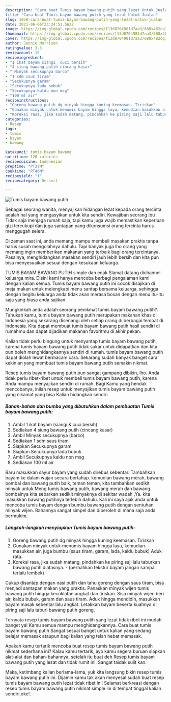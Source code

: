 ```yaml
---
description: "Cara buat Tumis bayam bawang putih yang lezat Untuk Jualan"
title: "Cara buat Tumis bayam bawang putih yang lezat Untuk Jualan"
slug: 1050-cara-buat-tumis-bayam-bawang-putih-yang-lezat-untuk-jualan
date: 2021-06-06T23:24:51.562Z
image: https://img-global.cpcdn.com/recipes/f13d8704981d7aa3/680x482cq70/tumis-bayam-bawang-putih-foto-resep-utama.jpg
thumbnail: https://img-global.cpcdn.com/recipes/f13d8704981d7aa3/680x482cq70/tumis-bayam-bawang-putih-foto-resep-utama.jpg
cover: https://img-global.cpcdn.com/recipes/f13d8704981d7aa3/680x482cq70/tumis-bayam-bawang-putih-foto-resep-utama.jpg
author: Jennie Morrison
ratingvalue: 3.3
reviewcount: 15
recipeingredient:
- "1 ikat bayam siangi  cuci bersih"
- "4 siung bawang putih cincang kasar"
- " Minyak secukupnya barco"
- "1 sdm saus tiram"
- "Secukupnya garam"
- "Secukupnya lada bubuk"
- "Secukupnya kaldu non msg"
- "100 ml air"
recipeinstructions:
- "Goreng bawang putih dg minyak hingga kuning keemasan. Tiriskan"
- "Gunakan minyak untuk menumis bayam hingga layu, kemudian masukkan air, juga bumbu (saus tiram, garam, lada, kaldu bubuk) Aduk rata."
- "Koreksi rasa, jika sudah matang, pindahkan ke piring saji lalu taburkan bawang putih diatasnya. (perhatikan tekstur bayam jangan sampai terlalu lembek)"
categories:
- Resep
tags:
- tumis
- bayam
- bawang

katakunci: tumis bayam bawang 
nutrition: 126 calories
recipecuisine: Indonesian
preptime: "PT27M"
cooktime: "PT46M"
recipeyield: "1"
recipecategory: Dessert

---
```



![Tumis bayam bawang putih](https://img-global.cpcdn.com/recipes/f13d8704981d7aa3/680x482cq70/tumis-bayam-bawang-putih-foto-resep-utama.jpg)

Sebagai seorang wanita, menyajikan hidangan lezat kepada orang tercinta adalah hal yang mengasyikan untuk kita sendiri. Kewajiban seorang ibu Tidak saja menjaga rumah saja, tapi kamu juga wajib memastikan keperluan gizi tercukupi dan juga santapan yang dikonsumsi orang tercinta harus menggugah selera.

Di zaman  saat ini, anda memang mampu membeli masakan praktis tanpa harus susah mengolahnya dahulu. Tapi banyak juga lho orang yang memang ingin memberikan makanan yang terbaik bagi orang tercintanya. Pasalnya, menghidangkan masakan sendiri jauh lebih bersih dan kita pun bisa menyesuaikan sesuai dengan kesukaan keluarga. 

TUMIS BAYAM BAWANG PUTIH simple dan enak Slamat datang dichannel keluarga mira. Disini kami hanya mencoba berbagi pengalaman kami dengan kalian semua. Tumis bayam bawang putih ini cocok disajikan di meja makan untuk melengkapi menu santap bersama keluarga, sehingga dengan begitu keluarga anda tidak akan merasa bosan dengan menu itu-itu saja yang biasa anda sajikan.

Mungkinkah anda adalah seorang penikmat tumis bayam bawang putih?. Tahukah kamu, tumis bayam bawang putih merupakan makanan khas di Indonesia yang sekarang disenangi oleh setiap orang di berbagai tempat di Indonesia. Kita dapat membuat tumis bayam bawang putih hasil sendiri di rumahmu dan dapat dijadikan makanan favoritmu di akhir pekan.

Kalian tidak perlu bingung untuk menyantap tumis bayam bawang putih, karena tumis bayam bawang putih tidak sukar untuk didapatkan dan kita pun boleh menghidangkannya sendiri di rumah. tumis bayam bawang putih dapat diolah lewat bermacam cara. Sekarang sudah banyak banget cara kekinian yang membuat tumis bayam bawang putih semakin nikmat.

Resep tumis bayam bawang putih pun sangat gampang dibikin, lho. Anda tidak perlu ribet-ribet untuk membeli tumis bayam bawang putih, karena Anda mampu menyajikan sendiri di rumah. Bagi Kamu yang hendak mencobanya, inilah resep untuk menyajikan tumis bayam bawang putih yang nikamat yang bisa Kalian hidangkan sendiri.

<!--inarticleads1-->

##### Bahan-bahan dan bumbu yang dibutuhkan dalam pembuatan Tumis bayam bawang putih:

1. Ambil 1 ikat bayam (siangi &amp; cuci bersih)
1. Sediakan 4 siung bawang putih (cincang kasar)
1. Ambil  Minyak secukupnya (barco)
1. Sediakan 1 sdm saus tiram
1. Siapkan Secukupnya garam
1. Siapkan Secukupnya lada bubuk
1. Ambil Secukupnya kaldu non msg
1. Sediakan 100 ml air


Baru masukkan sayur bayam yang sudah direbus sebentar. Tambahkan bayam ke dalam wajan secara bertahap. kemudian bawang merah, bawang bombai dan bawang putih baik, teman teman, kita tambahkan sedikit minyak untuk Meng tumis bawang putih, bawang merah dan bawang bombainya kita sebarkan sedikit minyaknya di sekitar wadah ,Ya. kita masukkan bawang putihnya terlebih dahulu. Kali ini saya ajak anda untuk mencoba tumis bayam dengan bumbu bawang putih dengan sentuhan minyak wijen. Bahannya sangat simpel dan diperoleh di mana saja anda bermukim. 

<!--inarticleads2-->

##### Langkah-langkah menyiapkan Tumis bayam bawang putih:

1. Goreng bawang putih dg minyak hingga kuning keemasan. Tiriskan
1. Gunakan minyak untuk menumis bayam hingga layu, kemudian masukkan air, juga bumbu (saus tiram, garam, lada, kaldu bubuk) Aduk rata.
1. Koreksi rasa, jika sudah matang, pindahkan ke piring saji lalu taburkan bawang putih diatasnya. - (perhatikan tekstur bayam jangan sampai terlalu lembek)


Cukup disantap dengan nasi putih dan tahu goreng dengan saus tiram, bisa menjadi santapan makan yang praktis. Panaskan minyak wijen tumis bawang putih hingga kecoklatan.angkat dan tiriskan. Sisa minyak wijen beri air, kaldu bubuk, garam dan saus tiram. Aduk hingga mendidih, masukkan bayam masak sebentar lalu angkat. Letakkan bayam beserta kuahnya di piring saji lalu taburi bawang putih goreng. 

Ternyata resep tumis bayam bawang putih yang lezat tidak ribet ini mudah banget ya! Kamu semua mampu menghidangkannya. Cara buat tumis bayam bawang putih Sangat sesuai banget untuk kalian yang sedang belajar memasak ataupun bagi kalian yang telah hebat memasak.

Apakah kamu tertarik mencoba buat resep tumis bayam bawang putih nikmat sederhana ini? Kalau kamu tertarik, ayo kamu segera buruan siapkan alat-alat dan bahan-bahannya, setelah itu buat deh Resep tumis bayam bawang putih yang lezat dan tidak rumit ini. Sangat taidak sulit kan. 

Maka, ketimbang kalian berlama-lama, yuk kita langsung bikin resep tumis bayam bawang putih ini. Dijamin kamu tak akan menyesal sudah buat resep tumis bayam bawang putih lezat tidak ribet ini! Selamat berkreasi dengan resep tumis bayam bawang putih nikmat simple ini di tempat tinggal kalian sendiri,oke!.

